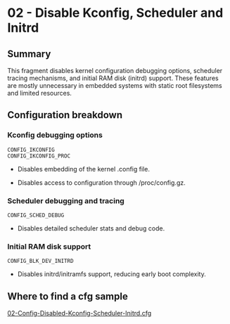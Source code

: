 # 02 - Disable Kconfig, Scheduler and Initrd

## Summary

This fragment disables kernel configuration debugging options, scheduler tracing mechanisms, and initial RAM disk (initrd) support. These features are mostly unnecessary in embedded systems with static root filesystems and limited resources.

## Configuration breakdown

### Kconfig debugging options

```none
CONFIG_IKCONFIG
CONFIG_IKCONFIG_PROC
```

* Disables embedding of the kernel .config file.

* Disables access to configuration through /proc/config.gz.

### Scheduler debugging and tracing

```none
CONFIG_SCHED_DEBUG
```

* Disables detailed scheduler stats and debug code.

### Initial RAM disk support

```none
CONFIG_BLK_DEV_INITRD
```

* Disables initrd/initramfs support, reducing early boot complexity.

## Where to find a cfg sample

[02-Config-Disabled-Kconfig-Scheduler-Initrd.cfg](../../beagle-board/6.6.32/packaging/02-Config-Disabled-Kconfig-Scheduler-Initrd.cfg)
